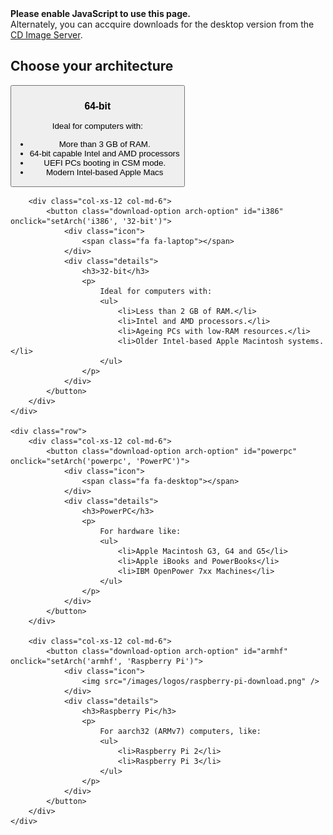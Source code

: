 <!--
.. title: Download
.. slug: download
.. date: 2017-07-06 10:00:00 UTC
.. tags: Ubuntu,MATE,download
.. link:
.. description: Download a copy of Ubuntu MATE
.. type: text
.. author: Luke Horwell
-->

<link href="/assets/css/downloads.css" rel="stylesheet" type="text/css">

<noscript>
    <div class="alert alert-danger">
        <strong>Please enable JavaScript to use this page.</strong>
        <br/>
        Alternately, you can accquire downloads for the desktop version from the
        <a href="http://cdimage.ubuntu.com/ubuntu-mate/">CD Image Server</a>.
    </div>
</noscript>

<!----------------------------
 1. Architecture Selection
----------------------------->
<div id="arch-list" class="download-cards">
    <h2>Choose your architecture</h2>
    <div class="row">
        <div class="col-xs-12 col-md-6">
            <button class="download-option arch-option" id="amd64" onclick="setArch('amd64', '64-bit')">
                <div class="icon">
                    <span class="fa fa-laptop"></span>
                </div>
                <div class="details">
                    <h3>64-bit</h3>
                    <p>
                        Ideal for computers with:
                        <ul>
                            <li>More than 3 GB of RAM.</li>
                            <li>64-bit capable Intel and AMD processors</li>
                            <li>UEFI PCs booting in CSM mode.</li>
                            <li>Modern Intel-based Apple Macs</li>
                        </ul>
                    </p>
                </div>
            </button>
        </div>

        <div class="col-xs-12 col-md-6">
            <button class="download-option arch-option" id="i386" onclick="setArch('i386', '32-bit')">
                <div class="icon">
                    <span class="fa fa-laptop"></span>
                </div>
                <div class="details">
                    <h3>32-bit</h3>
                    <p>
                        Ideal for computers with:
                        <ul>
                            <li>Less than 2 GB of RAM.</li>
                            <li>Intel and AMD processors.</li>
                            <li>Ageing PCs with low-RAM resources.</li>
                            <li>Older Intel-based Apple Macintosh systems.</li>
                        </ul>
                    </p>
                </div>
            </button>
        </div>
    </div>

    <div class="row">
        <div class="col-xs-12 col-md-6">
            <button class="download-option arch-option" id="powerpc" onclick="setArch('powerpc', 'PowerPC')">
                <div class="icon">
                    <span class="fa fa-desktop"></span>
                </div>
                <div class="details">
                    <h3>PowerPC</h3>
                    <p>
                        For hardware like:
                        <ul>
                            <li>Apple Macintosh G3, G4 and G5</li>
                            <li>Apple iBooks and PowerBooks</li>
                            <li>IBM OpenPower 7xx Machines</li>
                        </ul>
                    </p>
                </div>
            </button>
        </div>

        <div class="col-xs-12 col-md-6">
            <button class="download-option arch-option" id="armhf" onclick="setArch('armhf', 'Raspberry Pi')">
                <div class="icon">
                    <img src="/images/logos/raspberry-pi-download.png" />
                </div>
                <div class="details">
                    <h3>Raspberry Pi</h3>
                    <p>
                        For aarch32 (ARMv7) computers, like:
                        <ul>
                            <li>Raspberry Pi 2</li>
                            <li>Raspberry Pi 3</li>
                        </ul>
                    </p>
                </div>
            </button>
        </div>
    </div>
</div>


<!----------------------------
 2. Release Selection
----------------------------->
<div id="release-list" class="download-cards" hidden>
    <h2>
        Which release would you like?
        <br/>
        <small>for a <span class="arch-choice"></span> system</small>
    </h2>

    <div class="alert alert-danger">
        <span class="fa fa-warning"></span> There is <a href="https://bugs.launchpad.net/ubuntu/+source/linux/+bug/1734147">a serious issue in Ubuntu 17.10</a> (and its flavours like Ubuntu MATE) that affect certain Lenovo laptops.<br/>If you have a Lenovo laptop, it is strongly advised to choose <strong>16.04.3 LTS</strong>.
    </div>

    <div class="row">
        <div class="col-xs-12 col-md-6">
            <button class="download-option release-option" id="xenial" onclick="setRelease('xenial')">
                <div class="icon">
                    <img src="/assets/img/downloads/releases/xenial.svg" />
                </div>
                <div class="details">
                    <h3 class="name"></h3>
                    <p class="description"></p>
                    <div class="support"></div>
                </div>
            </button>
        </div>
        <div class="col-xs-12 col-md-6">
            <button class="download-option release-option" id="zesty" onclick="setRelease('zesty')">
                <div class="icon">
                    <img src="/assets/img/downloads/releases/zesty.svg" />
                </div>
                <div class="details">
                    <h3 class="name"></h3>
                    <p class="description"></p>
                    <div class="support"></div>
                </div>
            </button>
        </div>
    </div>
    <div class="row">
        <div class="col-xs-12 col-md-6">
            <button class="download-option release-option" id="artful" onclick="setRelease('artful')">
                <div class="icon">
                    <img src="/assets/img/downloads/releases/artful.svg" />
                </div>
                <div class="details">
                    <h3 class="name"></h3>
                    <p class="description"></p>
                    <div class="support"></div>
                </div>
            </button>
        </div>
    </div>
    <div class="row">
        <h4><button class="btn btn-link" onclick="goBackToArch()">Choose a different architecture</button></h4>
    </div>
</div>


<!----------------------------
 3. Download Selection
----------------------------->
<div id="details-list" hidden>
    <div class="row">
        <div id="artwork-background" class="col-xs-12">
            <div class="logo hidden-xs">
                <img src="/assets/img/logos/ubuntu-mate.svg"/>
            </div>
            <div class="text">
                <div id="title">Ubuntu MATE <span id="selected-release"></span></div>
                <a id="release-notes" href="#" class="btn btn-primary btn-lg">Release Notes</a>
            </div>
        </div>
        <br/>
        <div class="col-xs-12" style="text-align:center;">
            <button class="btn btn-link" onclick="goBackToRelease()" style="padding:1em 0; display:block; margin:auto;">Choose a different release</button>
            <div id="pre-release-warning" class="alert alert-danger" style="text-align:left" hidden>
                <span class="fa fa-warning"></span>
                <strong>This is a development pre-release</strong>
                <br/>
                It is better suited for developers and testers who want to help with Ubuntu MATE QA, or to provide testing feedback and file bug reports.
            </div>
        </div>
    </div>
    <hr/>
    <div class="row">
        <div class="col-xs-3">
            <div class="text-center">
                <img src="/assets/img/downloads/torrent.png" alt="BitTorrent">
            </div>
        </div>
        <div class="col-xs-9">
            <h3>Download Links</h3>
            <p>If you can spare the bytes, a torrent is the recommended method to download Ubuntu&nbsp;MATE.</p>
            <a id="torrent-download" href="#" class="btn btn-primary"><span class="fa fa-download"></span> <var></var></a>
            <a id="magnet-download" href="#" class="btn btn-default"><span class="fa fa-magnet"></span> Magnet Link</a>
            <div class="help-tooltip" title="Magnet links directly open your BitTorrent client. For Raspberry Pi downloads, this excludes the web seeds, reducing the bandwidth costs.">
                <span class="fa fa-info-circle"></span>
            </div>
            <br/>
            <a id="direct-download" href="#" class="btn btn-default"><span class="fa fa-download"></span> <var></var></a>
            <br/>
            <table>
                <tr>
                    <th>Download Size</th>
                    <td id="download-size">1.7 GB</td>
                </tr>
                <tr>
                    <th>SHA256SUM Checksum</th>
                    <td><code id="sha256sum"></code></td>
                </tr>
            </table>
            <br/>
            <a href="/how-to-verify-downloads"><span class="fa fa-question-circle"></span> How to verify downloads</a>
        </div>
    </div>
    <hr/>
    <div class="row">
        <div class="col-xs-3">
            <div class="text-center">
                <img src="/assets/img/downloads/download-tips.png" alt="Piggy Bank"/>
            </div>
        </div>
        <div class="col-xs-9">
            <h3>Download Tip</h3>
            <p><strong>A little bit goes a long way.</strong>  If everyone who downloaded Ubuntu MATE donated $2.50
            it would fund the full-time development of Ubuntu MATE and MATE Desktop. <u>Please help both projects
            flourish by showing your support with a tip.</u></p>

            <div class="row">
                <!-- Tip $2.50 -->
                <div class="col-xs-3">
                    <form name="single" class="form-horizontal" action="https://www.paypal.com/cgi-bin/webscr" method="post">
                        <fieldset>
                            <button type="submit" class="btn btn-primary">
                                Tip us <strong>$2.50</strong>
                            </button>
                        </fieldset>
                        <input type="hidden" name="cmd" value="_xclick">
                        <input type="hidden" name="business" value="6282B4CZGVCB6">
                        <input class="tip-name" type="hidden" name="item_name" value="Ubuntu MATE Tip">
                        <input type="hidden" name="no_shipping" value="1">
                        <input type="hidden" name="no_note" value="1">
                        <input type="hidden" name="charset" value="UTF-8">
                        <input type="hidden" name="amount" value="2.50">
                        <input type="hidden" name="currency_code" value="USD">
                        <input type="hidden" name="src" value="1">
                        <input type="hidden" name="sra" value="1">
                        <input type="hidden" name="return" value="https://ubuntu-mate.org/donation-completed/">
                        <input type="hidden" name="cancel_return" value="https://ubuntu-mate.org/donation-cancelled/">
                    </form>
                </div>

                <!-- Tip $5 -->
                <div class="col-xs-3">
                    <form name="single" class="form-horizontal" action="https://www.paypal.com/cgi-bin/webscr" method="post">
                        <fieldset>
                            <button type="submit" class="btn btn-primary">
                                Tip us <strong>$5</strong>
                            </button>
                        </fieldset>
                        <input type="hidden" name="cmd" value="_xclick">
                        <input type="hidden" name="business" value="6282B4CZGVCB6">
                        <input class="tip-name" type="hidden" name="item_name" value="Ubuntu MATE Tip">
                        <input type="hidden" name="no_shipping" value="1">
                        <input type="hidden" name="no_note" value="1">
                        <input type="hidden" name="charset" value="UTF-8">
                        <input type="hidden" name="amount" value="5">
                        <input type="hidden" name="currency_code" value="USD">
                        <input type="hidden" name="src" value="1">
                        <input type="hidden" name="sra" value="1">
                        <input type="hidden" name="return" value="https://ubuntu-mate.org/donation-completed/">
                        <input type="hidden" name="cancel_return" value="https://ubuntu-mate.org/donation-cancelled/">
                    </form>
                </div>

                <!-- Tip $10 -->
                <div class="col-xs-3">
                    <form name="single" class="form-horizontal" action="https://www.paypal.com/cgi-bin/webscr" method="post">
                        <fieldset>
                            <button type="submit" class="btn btn-primary">
                                Tip us <strong>$10</strong>
                            </button>
                        </fieldset>
                        <input type="hidden" name="cmd" value="_xclick">
                        <input type="hidden" name="business" value="6282B4CZGVCB6">
                        <input class="tip-name" type="hidden" name="item_name" value="Ubuntu MATE Tip">
                        <input type="hidden" name="no_shipping" value="1">
                        <input type="hidden" name="no_note" value="1">
                        <input type="hidden" name="charset" value="UTF-8">
                        <input type="hidden" name="amount" value="10">
                        <input type="hidden" name="currency_code" value="USD">
                        <input type="hidden" name="src" value="1">
                        <input type="hidden" name="sra" value="1">
                        <input type="hidden" name="return" value="https://ubuntu-mate.org/donation-completed/">
                        <input type="hidden" name="cancel_return" value="https://ubuntu-mate.org/donation-cancelled/">
                    </form>
                </div>

                <!-- Tip $20 -->
                <div class="col-xs-3">
                    <form name="single" class="form-horizontal" action="https://www.paypal.com/cgi-bin/webscr" method="post">
                        <fieldset>
                            <button type="submit" class="btn btn-primary">
                                Tip us <strong>$20</strong>
                            </button>
                        </fieldset>
                        <input type="hidden" name="cmd" value="_xclick">
                        <input type="hidden" name="business" value="6282B4CZGVCB6">
                        <input class="tip-name" type="hidden" name="item_name" value="Ubuntu MATE Tip">
                        <input type="hidden" name="no_shipping" value="1">
                        <input type="hidden" name="no_note" value="1">
                        <input type="hidden" name="charset" value="UTF-8">
                        <input type="hidden" name="amount" value="20">
                        <input type="hidden" name="currency_code" value="USD">
                        <input type="hidden" name="src" value="1">
                        <input type="hidden" name="sra" value="1">
                        <input type="hidden" name="return" value="https://ubuntu-mate.org/donation-completed/">
                        <input type="hidden" name="cancel_return" value="https://ubuntu-mate.org/donation-cancelled/">
                    </form>
                </div>
            </div>
            <h5>Powered by &nbsp;<img src="/assets/img/logos/pp-logo-100px.png" alt="Powered by PayPal" /></h5>
            <p>To donate more, donate with <strong>BitCoin</strong> or become an Ubuntu MATE <strong>Patron</strong>,
            <a href="/donate/">please visit the donate page</a>.</p>
        </div>
    </div>
    <hr/>
    <div id="sponsor1" class="row">
        <div class="col-xs-3">
            <div class="text-center">
                <br/><br/>
                <img src="/images/sponsors/osdisc.png" alt="OSDisc.com">
            </div>
        </div>
        <div class="col-xs-9">
            <h3>Purchase DVDs and USBs</h3>
            <h4><b>OSDisc.com</b></h4>
            <p>OSDisc.com is a leading source for Linux DVDs and USBs. Purchase ready-to-use bootable
            DVDs and memory sticks that come pre-installed with Ubuntu MATE and have persistent storage.</p>
            <a href="https://www.osdisc.com/products/ubuntumate?affiliate=ubuntumate" class="btn btn-primary">
                <span class="fa fa-shopping-cart"></span> Purchase
            </a>
        </div>
    </div>
    <br/>
    <div id="sponsor2" class="row">
        <div class="col-xs-3">
            <div class="text-center">
                <br/>
                <img src="/images/merch/hellotux/flash-drive.png" alt="HelloTux Flash Drive">
            </div>
        </div>
        <div class="col-xs-9">
            <h4><b>HELLOTUX</b></h4>
            <p>HELLOTUX sell an Ubuntu MATE branded 8GB Metallic Unibody USB stick that is just 41 mm
            long and less than 5 mm thick. It’s the perfect flash drive for your key ring, always
            with you. HELLOTUX will also help you to upgrade your flash drive to the next version
            of Ubuntu MATE, absolutely free.</p>
            <a href="https://www.hellotux.com/ubuntumate1510_flash_drive" class="btn btn-primary">
                <span class="fa fa-shopping-cart"></span> Purchase
            </a>
        </div>
    </div>
    <hr/>
    <div id="getting-started" class="row">
        <div class="row">
            <div class="col-xs-3">
            <div class="text-center">
                <br/>
                <img src="/assets/img/downloads/getting-started.png" alt="Getting Started">
            </div>
        </div>
        <div class="col-xs-9">
            <h3>Getting Started</h3>
            <p>The following resources may be useful to help get you up and running.</p>
            <ul>
                <li><a href="/how-to-create-bootable-usb-drive"><span class="fa fa-usb"></span> Creating a bootable USB on Windows, Mac and GNU/Linux</a></li>
                <li><a href="https://help.ubuntu.com/community/BurningIsoHowto"><span class="fa fa-dot-circle-o"></span> Burning a DVD on Windows, Mac and GNU/Linux</a></li>
                <li><a href="/about/#hardware_requirements"><span class="fa fa-laptop"></span> Check your System Requirements</a></li>
            </ul>
        </div>
    </div>
    <hr/>
    <div id="mirrors" class="row">
        <div class="col-xs-3">
            <div class="text-center">
                <br/>
                <img src="/assets/img/logos/i18n-small.png" alt="Mirrors and Other Options">
            </div>
        </div>
        <div class="col-xs-9">
            <h3>Mirrors and Other Options</h3>
            <p>You might prefer to find a DVD image on a mirror server that is geographically
            close to you in order to achieve a faster download.</p>
            <a target="_blank" rel="noopener" href="https://launchpad.net/ubuntu/+cdmirrors" class="btn btn-default">
                <span class="fa fa-globe"></span> Official Mirrors
            </a>
            <a id="other-downloads" href="#" target="_blank" rel="noopener" class="btn btn-default">
                <span class="fa fa-bookmark"></span> Other Downloads
            </a>
        </div>
    </div>
</div>

<script src="/assets/js/jquery-1.12.2.min.js"></script>
<script src="/assets/js/downloads.js"></script>

<script>
// http://netnix.org/2014/04/27/tracking-downloads-with-google-analytics/
window.onload = function() {
var a = document.getElementsByTagName('a');
for (i = 0; i < a.length; i++) {
if (a[i].href.match(/^https?:\/\/.+\.(bz2|deb|gz|iso|pdf|torrent|xz|zip)$/i)) {
a[i].setAttribute('target', '_blank');
a[i].onclick = function() {
ga('send', 'event', 'Downloads', 'Click', this.getAttribute('href'));
};
}
}
}
</script>
